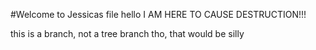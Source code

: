 #Welcome to Jessicas file
hello
I AM HERE TO CAUSE DESTRUCTION!!!

this is a branch, not a tree branch tho, that would be silly